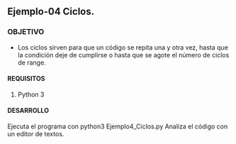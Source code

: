 ## Ejemplo-04 Ciclos.

### OBJETIVO 
 - Los ciclos sirven para que un código se repita una y otra vez, hasta que la condición deje de cumplirse o hasta que se agote el número de ciclos de range.

#### REQUISITOS 
1. Python 3

#### DESARROLLO
Ejecuta el programa con python3 Ejemplo4_Ciclos.py
Analiza el código con un editor de textos.
